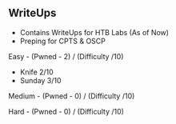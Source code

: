 ## WriteUps
- Contains WriteUps for HTB Labs (As of Now)
- Preping for CPTS & OSCP 


Easy - (Pwned - 2) / (Difficulty /10)
- Knife 2/10
- Sunday 3/10 

Medium - (Pwned - 0) / (Difficulty /10)


Hard - (Pwned - 0) / (Difficulty /10)
